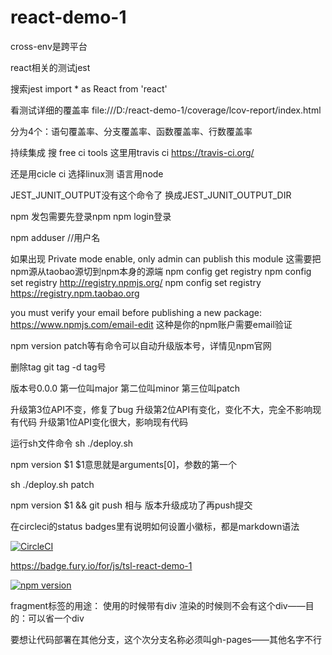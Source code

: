 # react-demo-1

cross-env是跨平台


react相关的测试jest


搜索jest import * as React from 'react'

看测试详细的覆盖率
file:///D:/react-demo-1/coverage/lcov-report/index.html


分为4个：语句覆盖率、分支覆盖率、函数覆盖率、行数覆盖率


持续集成
搜 free ci tools
这里用travis ci
https://travis-ci.org/


还是用cicle ci
选择linux测
语言用node

JEST_JUNIT_OUTPUT没有这个命令了
换成JEST_JUNIT_OUTPUT_DIR

npm 发包需要先登录npm
npm login登录


npm adduser  //用户名

如果出现 Private mode enable, only admin can publish this module
这需要把npm源从taobao源切到npm本身的源端
npm config get registry
npm config set registry http://registry.npmjs.org/ 
npm config set registry https://registry.npm.taobao.org

 you must verify your email before publishing a new package: https://www.npmjs.com/email-edit
这种是你的npm账户需要email验证


npm version patch等有命令可以自动升级版本号，详情见npm官网

删除tag
git tag -d tag号

版本号0.0.0
第一位叫major
第二位叫minor
第三位叫patch

升级第3位API不变，修复了bug
升级第2位API有变化，变化不大，完全不影响现有代码
升级第1位API变化很大，影响现有代码

运行sh文件命令
sh ./deploy.sh

npm version $1
$1意思就是arguments[0]，参数的第一个

sh ./deploy.sh patch


npm version $1 && git push
相与 版本升级成功了再push提交

在circleci的status badges里有说明如何设置小徽标，都是markdown语法


[![CircleCI](https://circleci.com/gh/tsl1127/react-demo-1.svg?style=svg)](https://circleci.com/gh/tsl1127/react-demo-1)


https://badge.fury.io/for/js/tsl-react-demo-1

[![npm version](https://badge.fury.io/js/tsl-react-demo-1.svg)](https://badge.fury.io/js/tsl-react-demo-1)


fragment标签的用途：
使用的时候带有div
渲染的时候则不会有这个div——目的：可以省一个div


要想让代码部署在其他分支，这个次分支名称必须叫gh-pages——其他名字不行